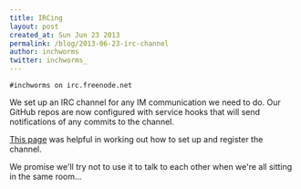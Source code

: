 ```yaml
---
title: IRCing
layout: post
created_at: Sun Jun 23 2013
permalink: /blog/2013-06-23-irc-channel
author: inchworms
twitter: inchworms_
---
```


    #inchworms on irc.freenode.net

We set up an IRC channel for any IM communication we need to do. Our GitHub repos are now configured with service hooks that will send notifications of any commits to the channel. 

[This page](http://www.geekshed.net/commands/chanserv/) was helpful in working out how to set up and register the channel. 

We promise we'll try not to use it to talk to each other when we're all sitting in the same room...












